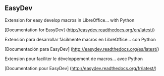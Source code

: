 ## EasyDev

Extension for easy develop macros in LibreOffice... with Python

[Documentation for EasyDev] (http://easydev.readthedocs.org/en/latest/)

Extensión para desarrollar fácilmente macros en LibreOffice... con Python

[Documentación para EasyDev] (http://easydev.readthedocs.org/es/latest/)

Extension pour faciliter le développement de macros...  avec Python

[Documentation pour EasyDev] (http://easydev.readthedocs.org/fr/latest/)
